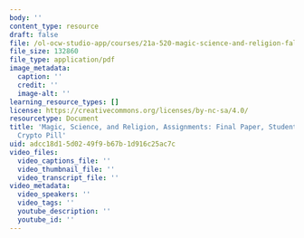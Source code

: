 ```yaml
---
body: ''
content_type: resource
draft: false
file: /ol-ocw-studio-app/courses/21a-520-magic-science-and-religion-fall-2021/mit21a_520f21_finalpaper_ex1.pdf
file_size: 132860
file_type: application/pdf
image_metadata:
  caption: ''
  credit: ''
  image-alt: ''
learning_resource_types: []
license: https://creativecommons.org/licenses/by-nc-sa/4.0/
resourcetype: Document
title: 'Magic, Science, and Religion, Assignments: Final Paper, Student Example: The
  Crypto Pill'
uid: adcc18d1-5d02-49f9-b67b-1d916c25ac7c
video_files:
  video_captions_file: ''
  video_thumbnail_file: ''
  video_transcript_file: ''
video_metadata:
  video_speakers: ''
  video_tags: ''
  youtube_description: ''
  youtube_id: ''
---
```

